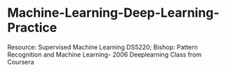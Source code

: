 # Machine-Learning-Deep-Learning-Practice

Resource: Supervised Machine Learning DS5220; Bishop: Pattern Recognition and Machine Learning- 2006
Deeplearning Class from Coursera

